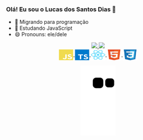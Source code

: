 ### Olá! Eu sou o Lucas dos Santos Dias 👋

- 🔭 Migrando para programação
- 🌱 Estudando JavaScript
- 😄 Pronouns: ele/dele

<div align="center">
  <a href="https://github.com/Lucas-SDias">
  <img height="150em" src="https://github-readme-stats.vercel.app/api?username=Lucas-SDias&show_icons=true&theme=dracula&include_all_commits=true&count_private=true"/>
  <img height="150em" src="https://github-readme-stats.vercel.app/api/top-langs/?username=Lucas-SDias&layout=compact&langs_count=7&theme=dracula"/>
</div>

<div style="display: inline_block" align="center">
  <img align="center" alt="Lucas-Js" height="30" width="40" src="https://raw.githubusercontent.com/devicons/devicon/master/icons/javascript/javascript-plain.svg">
  <img align="center" alt="Lucas-Ts" height="30" width="40" src="https://raw.githubusercontent.com/devicons/devicon/master/icons/typescript/typescript-plain.svg">
  <img align="center" alt="Lucas-React" height="30" width="40" src="https://raw.githubusercontent.com/devicons/devicon/master/icons/react/react-original.svg">
  <img align="center" alt="Lucas-HTML" height="30" width="40" src="https://raw.githubusercontent.com/devicons/devicon/master/icons/html5/html5-original.svg">
  <img align="center" alt="Lucas-CSS" height="30" width="40" src="https://raw.githubusercontent.com/devicons/devicon/master/icons/css3/css3-original.svg">
  
 ![Snake animation](https://github.com/Lucas-SDias/Lucas-SDias/blob/output/github-contribution-grid-snake.svg) 
</div>

